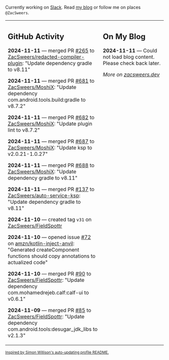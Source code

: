 Currently working on [Slack](https://slack.com/). Read [my blog](https://zacsweers.dev/) or follow me on places `@ZacSweers`.

<table><tr><td valign="top" width="60%">

## GitHub Activity
<!-- githubActivity starts -->
**2024-11-11** — merged PR [#265](https://github.com/ZacSweers/redacted-compiler-plugin/pull/265) to [ZacSweers/redacted-compiler-plugin](https://github.com/ZacSweers/redacted-compiler-plugin): "Update dependency gradle to v8.11"

**2024-11-11** — merged PR [#681](https://github.com/ZacSweers/MoshiX/pull/681) to [ZacSweers/MoshiX](https://github.com/ZacSweers/MoshiX): "Update dependency com.android.tools.build:gradle to v8.7.2"

**2024-11-11** — merged PR [#682](https://github.com/ZacSweers/MoshiX/pull/682) to [ZacSweers/MoshiX](https://github.com/ZacSweers/MoshiX): "Update plugin lint to v8.7.2"

**2024-11-11** — merged PR [#687](https://github.com/ZacSweers/MoshiX/pull/687) to [ZacSweers/MoshiX](https://github.com/ZacSweers/MoshiX): "Update ksp to v2.0.21-1.0.27"

**2024-11-11** — merged PR [#688](https://github.com/ZacSweers/MoshiX/pull/688) to [ZacSweers/MoshiX](https://github.com/ZacSweers/MoshiX): "Update dependency gradle to v8.11"

**2024-11-11** — merged PR [#137](https://github.com/ZacSweers/auto-service-ksp/pull/137) to [ZacSweers/auto-service-ksp](https://github.com/ZacSweers/auto-service-ksp): "Update dependency gradle to v8.11"

**2024-11-10** — created tag `v31` on [ZacSweers/FieldSpottr](https://github.com/ZacSweers/FieldSpottr)

**2024-11-10** — opened issue [#72](https://github.com/amzn/kotlin-inject-anvil/issues/72) on [amzn/kotlin-inject-anvil](https://github.com/amzn/kotlin-inject-anvil): "Generated createComponent functions should copy annotations to actualized code"

**2024-11-10** — merged PR [#90](https://github.com/ZacSweers/FieldSpottr/pull/90) to [ZacSweers/FieldSpottr](https://github.com/ZacSweers/FieldSpottr): "Update dependency com.mohamedrejeb.calf:calf-ui to v0.6.1"

**2024-11-09** — merged PR [#85](https://github.com/ZacSweers/FieldSpottr/pull/85) to [ZacSweers/FieldSpottr](https://github.com/ZacSweers/FieldSpottr): "Update dependency com.android.tools:desugar_jdk_libs to v2.1.3"
<!-- githubActivity ends -->
</td><td valign="top" width="40%">

## On My Blog
<!-- blog starts -->
**2024-11-11** — Could not load blog content. Please check back later.
<!-- blog ends -->
_More on [zacsweers.dev](https://zacsweers.dev/)_
</td></tr></table>

<sub><a href="https://simonwillison.net/2020/Jul/10/self-updating-profile-readme/">Inspired by Simon Willison's auto-updating profile README.</a></sub>